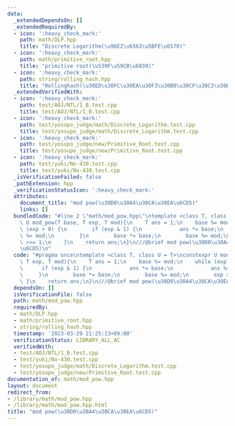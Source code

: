 ```yaml
---
data:
  _extendedDependsOn: []
  _extendedRequiredBy:
  - icon: ':heavy_check_mark:'
    path: math/DLP.hpp
    title: "Discrete Logarithm(\u96E2\u6563\u5BFE\u6570)"
  - icon: ':heavy_check_mark:'
    path: math/primitive_root.hpp
    title: "primitive root(\u539F\u59CB\u6839)"
  - icon: ':heavy_check_mark:'
    path: string/rolling_hash.hpp
    title: "Rollinghash(\u30ED\u30FC\u30EA\u30F3\u30B0\u30CF\u30C3\u30B7\u30E5)"
  _extendedVerifiedWith:
  - icon: ':heavy_check_mark:'
    path: test/AOJ/NTL/1_B.test.cpp
    title: test/AOJ/NTL/1_B.test.cpp
  - icon: ':heavy_check_mark:'
    path: test/yosupo_judge/math/Discrete_Logarithm.test.cpp
    title: test/yosupo_judge/math/Discrete_Logarithm.test.cpp
  - icon: ':heavy_check_mark:'
    path: test/yosupo_judge/new/Primitive_Root.test.cpp
    title: test/yosupo_judge/new/Primitive_Root.test.cpp
  - icon: ':heavy_check_mark:'
    path: test/yuki/No-430.test.cpp
    title: test/yuki/No-430.test.cpp
  _isVerificationFailed: false
  _pathExtension: hpp
  _verificationStatusIcon: ':heavy_check_mark:'
  attributes:
    document_title: "mod pow(\u30D0\u30A4\u30CA\u30EA\u6CD5)"
    links: []
  bundledCode: "#line 2 \"math/mod_pow.hpp\"\ntemplate <class T, class U = T>\nconstexpr\
    \ U mod_pow(T base, T exp, T mod){\n    T ans = 1;\n    base %= mod;\n    while\
    \ (exp > 0) {\n        if (exp & 1) {\n            ans *= base;\n            ans\
    \ %= mod;\n        }\n        base *= base;\n        base %= mod;\n        exp\
    \ >>= 1;\n    }\n    return ans;\n}\n///@brief mod pow(\u30D0\u30A4\u30CA\u30EA\
    \u6CD5)\n"
  code: "#pragma once\ntemplate <class T, class U = T>\nconstexpr U mod_pow(T base,\
    \ T exp, T mod){\n    T ans = 1;\n    base %= mod;\n    while (exp > 0) {\n  \
    \      if (exp & 1) {\n            ans *= base;\n            ans %= mod;\n   \
    \     }\n        base *= base;\n        base %= mod;\n        exp >>= 1;\n   \
    \ }\n    return ans;\n}\n///@brief mod pow(\u30D0\u30A4\u30CA\u30EA\u6CD5)"
  dependsOn: []
  isVerificationFile: false
  path: math/mod_pow.hpp
  requiredBy:
  - math/DLP.hpp
  - math/primitive_root.hpp
  - string/rolling_hash.hpp
  timestamp: '2023-03-29 21:25:13+09:00'
  verificationStatus: LIBRARY_ALL_AC
  verifiedWith:
  - test/AOJ/NTL/1_B.test.cpp
  - test/yuki/No-430.test.cpp
  - test/yosupo_judge/math/Discrete_Logarithm.test.cpp
  - test/yosupo_judge/new/Primitive_Root.test.cpp
documentation_of: math/mod_pow.hpp
layout: document
redirect_from:
- /library/math/mod_pow.hpp
- /library/math/mod_pow.hpp.html
title: "mod pow(\u30D0\u30A4\u30CA\u30EA\u6CD5)"
---
```

